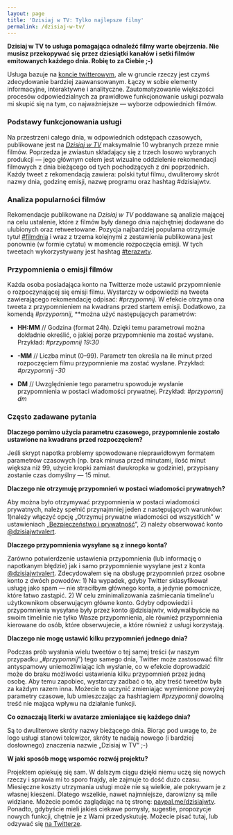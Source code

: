 ```yaml
---
layout: page
title: 'Dzisiaj w TV: Tylko najlepsze filmy'
permalink: /dzisiaj-w-tv/
---
```


**Dzisiaj w TV to usługa pomagająca odnaleźć filmy warte obejrzenia. Nie musisz przekopywać się przez dziesiątki kanałów i setki filmów emitowanych każdego dnia. Robię to za Ciebie ;-)**

Usługa bazuje na [koncie twitterowym](https://twitter.com/dzisiajwtv), ale w gruncie rzeczy jest czymś zdecydowanie bardziej zaawansowanym. Łączy w sobie elementy informacyjne, interaktywne i analityczne. Zautomatyzowanie większości procesów odpowiedzialnych za prawidłowe funkcjonowanie usługi pozwala mi skupić się na tym, co najważniejsze — wyborze odpowiednich filmów.

### **Podstawy funkcjonowania usługi**

Na przestrzeni całego dnia, w odpowiednich odstępach czasowych, publikowane jest na [*Dzisiaj w TV*](https://twitter.com/dzisiajwtv) maksymalnie 10 wybranych przeze mnie filmów. Poprzedza je zwiastun składający się z trzech losowo wybranych produkcji — jego głównym celem jest wizualne oddzielenie rekomendacji filmowych z dnia bieżącego od tych pochodzących z dni poprzednich. Każdy tweet z rekomendacją zawiera: polski tytuł filmu, dwuliterowy skrót nazwy dnia, godzinę emisji, nazwę programu oraz hashtag #dzisiajwtv.

### **Analiza popularności filmów**

Rekomendacje publikowane na *Dzisiaj w TV* poddawane są analizie mającej na celu ustalenie, które z filmów były danego dnia najchętniej dodawane do ulubionych oraz retweetowane. Pozycja najbardziej popularna otrzymuje tytuł [#filmdnia](https://twitter.com/hashtag/filmdnia?src=hash) i wraz z trzema kolejnymi z zestawienia publikowana jest ponownie (w formie cytatu) w momencie rozpoczęcia emisji. W tych tweetach wykorzystywany jest hashtag [#terazwtv](https://twitter.com/hashtag/terazwtv?src=hash).

### **Przypomnienia o emisji filmów**

Każda osoba posiadająca konto na Twitterze może ustawić przypomnienie o rozpoczynającej się emisji filmu. Wystarczy w odpowiedzi na tweeta zawierającego rekomendację odpisać: *#przypomnij*. W efekcie otrzyma ona tweeta z przypomnieniem na kwadrans przed startem emisji. Dodatkowo, za komendą *#przypomnij*, **można użyć następujących parametrów:

* **HH:MM** // Godzina (format 24h). Dzięki temu parametrowi można dokładnie określić, o jakiej porze przypomnienie ma zostać wysłane.
Przykład: *#przypomnij 19:30*

* **-MM** // Liczba minut (0–99). Parametr ten określa na ile minut przed rozpoczęciem filmu przypomnienie ma zostać wysłane.
Przykład: *#przypomnij -30*

* **DM** // Uwzględnienie tego parametru spowoduje wysłanie przypomnienia w postaci wiadomości prywatnej.
Przykład: *#przypomnij dm*

### **Często zadawane pytania**

**Dlaczego pomimo użycia parametru czasowego, przypomnienie zostało ustawione na kwadrans przed rozpoczęciem?**

Jeśli skrypt napotka problemy spowodowane nieprawidłowym formatem parametrów czasowych (np. brak minusa przed minutami, ilość minut większa niż 99, użycie kropki zamiast dwukropka w godzinie), przypisany zostanie czas domyślny — 15 minut.

**Dlaczego nie otrzymuję przypomnień w postaci wiadomości prywatnych?**

Aby można było otrzymywać przypomnienia w postaci wiadomości prywatnych, należy spełnić przynajmniej jeden z następujących warunków: 1)należy włączyć opcję „Otrzymuj prywatne wiadomości od wszystkich” w ustawieniach „[Bezpieczeństwo i prywatność](https://twitter.com/settings/security)”, 2) należy obserwować konto [@dzisiajwtvalert](https://twitter.com/dzisiajwtvalert).

**Dlaczego przypomnienia wysyłane są z innego konta?**

Zarówno potwierdzenie ustawienia przypomnienia (lub informację o napotkanym błędzie) jak i samo przypomnienie wysyłane jest z konta [@dzisiajwtvalert](https://twitter.com/dzisiajwtvalert). Zdecydowałem się na obsługę przypomnień przez osobne konto z dwóch powodów: 1) Na wypadek, gdyby Twitter sklasyfikował usługę jako spam — nie straciłbym głównego konta, a jedynie pomocnicze, które łatwo zastąpić. 2) W celu zminimalizowania zaśmiecania timeline’u użytkownikom obserwującym główne konto. Gdyby odpowiedzi i przypomnienia wysyłane były przez konto @dzisiajwtv, widywalibyście na swoim timelinie nie tylko Wasze przypomnienia, ale również przypomnienia kierowane do osób, które obserwujecie, a które również z usługi korzystają.

**Dlaczego nie mogę ustawić kilku przypomnień jednego dnia?**

Podczas prób wysłania wielu tweetów o tej samej treści (w naszym przypadku „*#przypomnij*”) tego samego dnia, Twitter może zastosować filtr antyspamowy uniemożliwiając ich wysłanie, co w efekcie doprowadzić może do braku możliwości ustawienia kilku przypomnień przez jedną osobę. Aby temu zapobiec, wystarczy zadbać o to, aby treść tweetów była za każdym razem inna. Możecie to uczynić zmieniając wymienione powyżej parametry czasowe, lub umieszczając za hashtagiem *#przypomnij* dowolną treść nie mająca wpływu na działanie funkcji.

**Co oznaczają literki w avatarze zmieniające się każdego dnia?**

Są to dwuliterowe skróty nazwy bieżącego dnia. Biorąc pod uwagę to, że logo usługi stanowi telewizor, skróty te nadają nowego (i bardziej dosłownego) znaczenia nazwie „Dzisiaj w TV” ;-)

**W jaki sposób mogę wspomóc rozwój projektu?**

Projektem opiekuję się sam. W dalszym ciągu dzięki niemu uczę się nowych rzeczy i sprawia mi to sporo frajdy, ale zajmuje to dość dużo czasu. Miesięczne koszty utrzymania usługi może nie są wielkie, ale pokrywam je z własnej kieszeni. Dlatego wszelkie, nawet najmniejsze, darowizny są mile widziane. Możecie pomóc zaglądając na tę stronę: [paypal.me/dzisiajwtv](https://www.paypal.me/dzisiajwtv). Ponadto, gdybyście mieli jakieś ciekawe pomysły, sugestie, propozycje nowych funkcji, chętnie je z Wami przedyskutuję. Możecie pisać tutaj, lub odzywać się [na Twitterze](https://twitter.com/dkodr).
